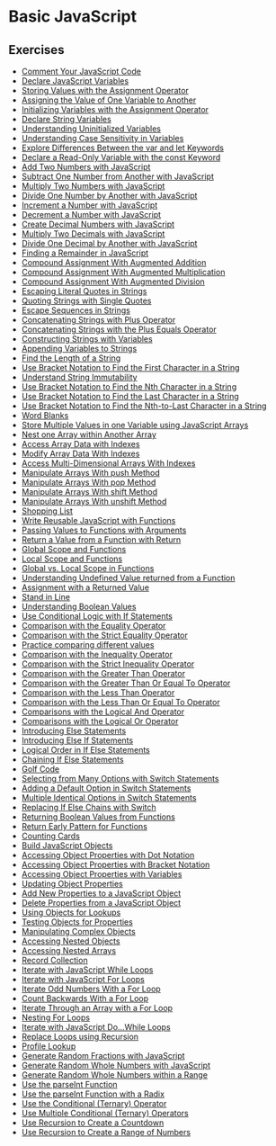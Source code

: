 # Basic JavaScript

## Exercises
- [Comment Your JavaScript Code](https://github.com/karan-cheema/FreeCodeCamp.org/blob/main/JavaScript%20Algorithms%20and%20Data%20Structures/Basic%20Javascript/comment.js)
- [Declare JavaScript Variables](https://github.com/karan-cheema/FreeCodeCamp.org/blob/main/JavaScript%20Algorithms%20and%20Data%20Structures/Basic%20Javascript/Declare%20JavaScript%20Variables.js)
- [Storing Values with the Assignment Operator](https://github.com/karan-cheema/FreeCodeCamp.org/blob/main/JavaScript%20Algorithms%20and%20Data%20Structures/Basic%20Javascript/Storing%20Values%20with%20the%20Assignment%20Operator.js)
- [Assigning the Value of One Variable to Another](https://github.com/karan-cheema/FreeCodeCamp.org/blob/main/JavaScript%20Algorithms%20and%20Data%20Structures/Basic%20Javascript/Assigning%20the%20Value%20of%20One%20Variable%20to%20Another.js)
- [Initializing Variables with the Assignment Operator](https://github.com/karan-cheema/FreeCodeCamp.org/blob/main/JavaScript%20Algorithms%20and%20Data%20Structures/Basic%20Javascript/Initializing%20Variables%20with%20the%20Assignment%20Operator.js)
- [Declare String Variables](https://github.com/karan-cheema/FreeCodeCamp.org/blob/main/JavaScript%20Algorithms%20and%20Data%20Structures/Basic%20Javascript/Declare%20String%20Variables.js)
- [Understanding Uninitialized Variables](https://github.com/karan-cheema/FreeCodeCamp.org/blob/main/JavaScript%20Algorithms%20and%20Data%20Structures/Basic%20Javascript/Understanding%20Uninitialized%20Variables.js)
- [Understanding Case Sensitivity in Variables](https://github.com/karan-cheema/FreeCodeCamp.org/blob/main/JavaScript%20Algorithms%20and%20Data%20Structures/Basic%20Javascript/Understanding%20Case%20Sensitivity%20in%20Variables.js)
- [Explore Differences Between the var and let Keywords](https://github.com/karan-cheema/FreeCodeCamp.org/blob/main/JavaScript%20Algorithms%20and%20Data%20Structures/Basic%20Javascript/Explore%20Differences%20Between%20the%20var%20and%20let%20Keywords.js)
- [Declare a Read-Only Variable with the const Keyword](https://github.com/karan-cheema/FreeCodeCamp.org/blob/main/JavaScript%20Algorithms%20and%20Data%20Structures/Basic%20Javascript/Declare%20a%20Read-Only%20Variable%20with%20the%20const%20Keyword.js)
- [Add Two Numbers with JavaScript](https://github.com/karan-cheema/FreeCodeCamp.org/blob/main/JavaScript%20Algorithms%20and%20Data%20Structures/Basic%20Javascript/Add%20Two%20Numbers%20with%20JavaScript.js)
- [Subtract One Number from Another with JavaScript](https://github.com/karan-cheema/FreeCodeCamp.org/blob/main/JavaScript%20Algorithms%20and%20Data%20Structures/Basic%20Javascript/Subtract%20One%20Number%20from%20Another%20with%20JavaScript.js)
- [Multiply Two Numbers with JavaScript](https://github.com/karan-cheema/FreeCodeCamp.org/blob/main/JavaScript%20Algorithms%20and%20Data%20Structures/Basic%20Javascript/Multiply%20Two%20Numbers%20with%20JavaScript.js)
- [Divide One Number by Another with JavaScript](https://github.com/karan-cheema/FreeCodeCamp.org/blob/main/JavaScript%20Algorithms%20and%20Data%20Structures/Basic%20Javascript/Divide%20One%20Number%20by%20Another%20with%20JavaScript.js)
- [Increment a Number with JavaScript](https://github.com/karan-cheema/FreeCodeCamp.org/blob/main/JavaScript%20Algorithms%20and%20Data%20Structures/Basic%20Javascript/Increment%20a%20Number%20with%20JavaScript.js)
- [Decrement a Number with JavaScript](https://github.com/karan-cheema/FreeCodeCamp.org/blob/main/JavaScript%20Algorithms%20and%20Data%20Structures/Basic%20Javascript/Decrement%20a%20Number%20with%20JavaScript.js)
- [Create Decimal Numbers with JavaScript](https://github.com/karan-cheema/FreeCodeCamp.org/blob/main/JavaScript%20Algorithms%20and%20Data%20Structures/Basic%20Javascript/Create%20Decimal%20Numbers%20with%20JavaScript.js)
- [Multiply Two Decimals with JavaScript](https://github.com/karan-cheema/FreeCodeCamp.org/blob/main/JavaScript%20Algorithms%20and%20Data%20Structures/Basic%20Javascript/Multiply%20Two%20Numbers%20with%20JavaScript.js)
- [Divide One Decimal by Another with JavaScript](https://github.com/karan-cheema/FreeCodeCamp.org/blob/main/JavaScript%20Algorithms%20and%20Data%20Structures/Basic%20Javascript/Divide%20One%20Decimal%20by%20Another%20with%20JavaScript.js)
- [Finding a Remainder in JavaScript](https://github.com/karan-cheema/FreeCodeCamp.org/blob/main/JavaScript%20Algorithms%20and%20Data%20Structures/Basic%20Javascript/Finding%20a%20Remainder%20in%20JavaScript.js)
- [Compound Assignment With Augmented Addition](https://github.com/karan-cheema/FreeCodeCamp.org/blob/main/JavaScript%20Algorithms%20and%20Data%20Structures/Basic%20Javascript/Compound%20Assignment%20With%20Augmented%20Addition.js)
- [Compound Assignment With Augmented Multiplication](https://github.com/karan-cheema/FreeCodeCamp.org/blob/main/JavaScript%20Algorithms%20and%20Data%20Structures/Basic%20Javascript/Compound%20Assignment%20With%20Augmented%20Multiplication.js)
- [Compound Assignment With Augmented Division](https://github.com/karan-cheema/FreeCodeCamp.org/blob/main/JavaScript%20Algorithms%20and%20Data%20Structures/Basic%20Javascript/Compound%20Assignment%20With%20Augmented%20Division.js)
- [Escaping Literal Quotes in Strings](https://github.com/karan-cheema/FreeCodeCamp.org/blob/main/JavaScript%20Algorithms%20and%20Data%20Structures/Basic%20Javascript/Escaping%20Literal%20Quotes%20in%20Strings.js)
- [Quoting Strings with Single Quotes]()
- [Escape Sequences in Strings]()
- [Concatenating Strings with Plus Operator]()
- [Concatenating Strings with the Plus Equals Operator]()
- [Constructing Strings with Variables]()
- [Appending Variables to Strings]()
- [Find the Length of a String]()
- [Use Bracket Notation to Find the First Character in a String]()
- [Understand String Immutability]()
- [Use Bracket Notation to Find the Nth Character in a String]()
- [Use Bracket Notation to Find the Last Character in a String]()
- [Use Bracket Notation to Find the Nth-to-Last Character in a String]()
- [Word Blanks]()
- [Store Multiple Values in one Variable using JavaScript Arrays]()
- [Nest one Array within Another Array]()
- [Access Array Data with Indexes]()
- [Modify Array Data With Indexes]()
- [Access Multi-Dimensional Arrays With Indexes]()
- [Manipulate Arrays With push Method]()
- [Manipulate Arrays With pop Method]()
- [Manipulate Arrays With shift Method]()
- [Manipulate Arrays With unshift Method]()
- [Shopping List]()
- [Write Reusable JavaScript with Functions]()
- [Passing Values to Functions with Arguments]()
- [Return a Value from a Function with Return]()
- [Global Scope and Functions]()
- [Local Scope and Functions]()
- [Global vs. Local Scope in Functions]()
- [Understanding Undefined Value returned from a Function]()
- [Assignment with a Returned Value]()
- [Stand in Line]()
- [Understanding Boolean Values]()
- [Use Conditional Logic with If Statements]()
- [Comparison with the Equality Operator]()
- [Comparison with the Strict Equality Operator]()
- [Practice comparing different values]()
- [Comparison with the Inequality Operator]()
- [Comparison with the Strict Inequality Operator]()
- [Comparison with the Greater Than Operator]()
- [Comparison with the Greater Than Or Equal To Operator]()
- [Comparison with the Less Than Operator]()
- [Comparison with the Less Than Or Equal To Operator]()
- [Comparisons with the Logical And Operator]()
- [Comparisons with the Logical Or Operator]()
- [Introducing Else Statements]()
- [Introducing Else If Statements]()
- [Logical Order in If Else Statements]()
- [Chaining If Else Statements]()
- [Golf Code]()
- [Selecting from Many Options with Switch Statements]()
- [Adding a Default Option in Switch Statements]()
- [Multiple Identical Options in Switch Statements]()
- [Replacing If Else Chains with Switch]()
- [Returning Boolean Values from Functions]()
- [Return Early Pattern for Functions]()
- [Counting Cards]()
- [Build JavaScript Objects]()
- [Accessing Object Properties with Dot Notation]()
- [Accessing Object Properties with Bracket Notation]()
- [Accessing Object Properties with Variables]()
- [Updating Object Properties]()
- [Add New Properties to a JavaScript Object]()
- [Delete Properties from a JavaScript Object]()
- [Using Objects for Lookups]()
- [Testing Objects for Properties]()
- [Manipulating Complex Objects]()
- [Accessing Nested Objects]()
- [Accessing Nested Arrays]()
- [Record Collection]()
- [Iterate with JavaScript While Loops]()
- [Iterate with JavaScript For Loops]()
- [Iterate Odd Numbers With a For Loop]()
- [Count Backwards With a For Loop]()
- [Iterate Through an Array with a For Loop]()
- [Nesting For Loops]()
- [Iterate with JavaScript Do...While Loops]()
- [Replace Loops using Recursion]()
- [Profile Lookup]()
- [Generate Random Fractions with JavaScript]()
- [Generate Random Whole Numbers with JavaScript]()
- [Generate Random Whole Numbers within a Range]()
- [Use the parseInt Function]()
- [Use the parseInt Function with a Radix]()
- [Use the Conditional (Ternary) Operator]()
- [Use Multiple Conditional (Ternary) Operators]()
- [Use Recursion to Create a Countdown]()
- [Use Recursion to Create a Range of Numbers]()
